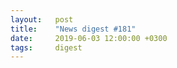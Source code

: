 ```yaml
---
layout:   post
title:    "News digest #181"
date:     2019-06-03 12:00:00 +0300
tags:     digest
---
```

